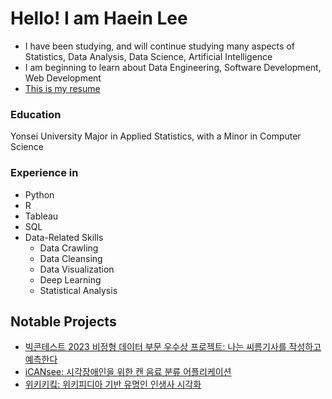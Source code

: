 # Hello! I am Haein Lee

- I have been studying, and will continue studying many aspects of Statistics, Data Analysis, Data Science, Artificial Intelligence
- I am beginning to learn about Data Engineering, Software Development, Web Development
- [This is my resume](https://drive.google.com/file/d/1U_rb5TGKTrK9u_MTY3jJNymJ26eanJA6/view?usp=sharing)

### Education
Yonsei University 
Major in Applied Statistics, with a Minor in Computer Science

### Experience in
- Python
- R
- Tableau
- SQL
- Data-Related Skills
  - Data Crawling
  - Data Cleansing
  - Data Visualization
  - Deep Learning
  - Statistical Analysis

## Notable Projects
- [빅콘테스트 2023 비정형 데이터 부문 우수상 프로젝트: 나는 씨름기사를 작성하고 예측한다](https://github.com/haemilia/BigCon_Unstructured_Data)
- [iCANsee: 시각장애인을 위한 캔 음료 분류 어플리케이션](https://github.com/haemilia/YBIGTA_Can_Classification)
- [위키키킼: 위키피디아 기반 유명인 인생사 시각화](https://github.com/haemilia/wiki_people)
<!--
**haemilia/haemilia** is a ✨ _special_ ✨ repository because its `README.md` (this file) appears on your GitHub profile.

Here are some ideas to get you started:

- 🔭 I’m currently working on ...
- 🌱 I’m currently learning ...
- 👯 I’m looking to collaborate on ...
- 🤔 I’m looking for help with ...
- 💬 Ask me about ...
- 📫 How to reach me: ...
- 😄 Pronouns: ...
- ⚡ Fun fact: ...
-->
